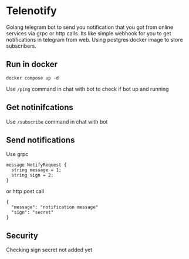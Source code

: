 # Telenotify
Golang telegram bot to send you notification that you got from online services via grpc or http calls.
Its like simple webhook for you to get notifications in telegram from web.
Using postgres docker image to store subscribers.

## Run in docker
`docker compose up -d`

Use `/ping` command in chat with bot to check if bot up and running

## Get notinifcations

Use `/subscribe` command in chat with bot

## Send notifications

Use grpc 

```
message NotifyRequest {
  string message = 1;
  string sign = 2;
}
```
or http post call
```
{
  "message": "notification message"
  "sign": "secret"
}
```

## Security

Checking sign secret not added yet
